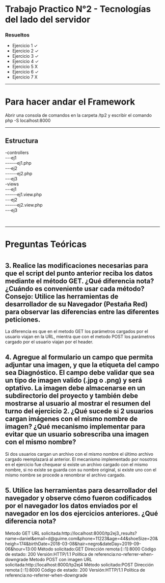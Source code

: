 <h1>Trabajo Practico N°2 - Tecnologías del lado del servidor</h1>
<h3>Resueltos</h3>
<ul>
    <li>Ejercicio 1 ✓ </li>
    <li>Ejercicio 2 ✓ </li>
    <li>Ejercicio 3 ✓ </li>
    <li>Ejercicio 4 ✓ </li>
    <li>Ejercicio 5 X </li>
    <li>Ejercicio 6 ✓ </li>
    <li>Ejercicio 7 X </li>
</ul>
<hr>
<h1>Para hacer andar el Framework</h1>   
<p>Abrir una consola de comandos en la carpeta /tp2 y escribir el comando php -S localhost:8000</p>
<hr>
<h2>Estructura</h2>
<p>-controllers<br>
---ej1<br>
------ej1.php<br>
---ej2<br>
------ej2.php<br>
---ej3 <br>
-views<br>
---ej1<br>
------ej1.view.php<br>
---ej2<br>
------ej2.view.php<br>
---ej3<br>
</p>
<br>
<hr>
<h1>Preguntas Teóricas<h1>
    <h2>
    3. Realice las modificaciones necesarias para que el script del punto anterior reciba los datos mediante el método GET. ¿Qué diferencia nota? ¿Cuándo es conveniente usar cada método? Consejo: Utilice las herramientas de desarrollador de su Navegador (Pestaña Red) para observar las diferencias entre las diferentes peticiones.
    </h2>
    <p>La diferencia es que en el metodo GET los parámetros cargados por el usuario viajan en la URL, mientra que con el metodo POST los parámetros cargado por el usuario viajan por el header.</p>
    <h2>
    4. Agregue al formulario un campo que permita adjuntar una imagen, y que la etiqueta del campo sea Diagnóstico. El campo debe validar que sea un tipo de imagen valido (.jpg o .png) y será optativo. La imagen debe almacenarse en un subdirectorio del proyecto y también debe mostrarse al usuario al mostrar el resumen del turno del ejercicio 2. ¿Qué sucede si 2 usuarios cargan imágenes con el mismo nombre de imagen? ¿Qué mecanismo implementar para evitar que un usuario sobrescriba una imagen con el mismo nombre?
    </h2>
    <p>Si dos usuarios cargan un archivo con el mismo nombre el último archivo cargado reemplazará al anterior. El mecanismo implementado por nosotros en el ejercicio fue chequear si existe un archivo cargado con el mismo nombre, si no existe se guarda con su nombre original, si existe uno con el mismo nombre se procede a renombrar el archivo cargado.
    </p>
    <h2>
    5. Utilice las herramientas para desarrollador del navegador y observe cómo fueron codificados por el navegador los datos enviados por el navegador en los dos ejercicios anteriores. ¿Qué diferencia nota?
    </h2>
    <p>
    Metodo GET
        URL solicitada:http://localhost:8000/tp2ej3_results?name=daniel&email=d@guime.com&phone=11223&age=44&shoeSize=20&heigh=174&birthDate=2018-03-08&hair=negro&dateDay=2019-09-06&hour=13:00
        Método solicitado:GET
        Dirección remota:[::1]:8000
        Código de estado:
        200
        Versión:HTTP/1.1
        Política de referencia:no-referrer-when-downgrade
    Metodo POST con imagen
        URL solicitada:http://localhost:8000/tp2ej4
        Método solicitado:POST
        Dirección remota:[::1]:8000
        Código de estado:
        200
        Versión:HTTP/1.1
        Política de referencia:no-referrer-when-downgrade    
    </p>